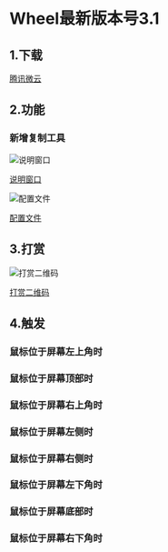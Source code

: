 Wheel最新版本号3.1
====

## 1.下载

[腾讯微云](https://share.weiyun.com/RM8wteYl)

## 2.功能

### 新增复制工具

![说明窗口](https://z3.ax1x.com/2021/05/11/gdFHUI.png)

[说明窗口](https://z3.ax1x.com/2021/05/11/gdFHUI.png)

![配置文件](https://z3.ax1x.com/2021/05/11/gdFX28.png)

[配置文件](https://z3.ax1x.com/2021/05/11/gdFX28.png)

## 3.打赏

![打赏二维码](https://s1.ax1x.com/2020/10/11/0cXcRO.png)

[打赏二维码](https://s1.ax1x.com/2020/10/11/0cXcRO.png)

## 4.触发

### 鼠标位于屏幕左上角时


### 鼠标位于屏幕顶部时


### 鼠标位于屏幕右上角时


### 鼠标位于屏幕左侧时


### 鼠标位于屏幕右侧时


### 鼠标位于屏幕左下角时


### 鼠标位于屏幕底部时


### 鼠标位于屏幕右下角时



